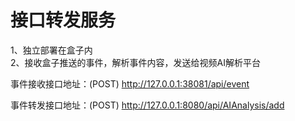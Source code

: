 # 接口转发服务

1、独立部署在盒子内  
2、接收盒子推送的事件，解析事件内容，发送给视频AI解析平台

事件接收接口地址：(POST) http://127.0.0.1:38081/api/event

事件转发接口地址：(POST) http://127.0.0.1:8080/api/AIAnalysis/add